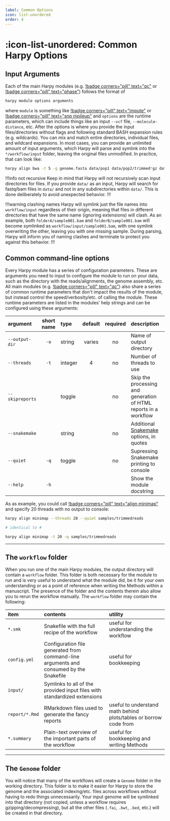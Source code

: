 ```yaml
---
label: Common Options
icon: list-unordered
order: 4
---
```


# :icon-list-unordered: Common Harpy Options
## Input Arguments
Each of the main Harpy modules (e.g. [!badge corners="pill" text="qc"](Modules/qc.md) or [!badge corners="pill" text="phase"](Modules/phase.md)) follows the format of
```bash
harpy module options arguments
```
where `module` is something like [!badge corners="pill" text="impute"](Modules/impute.md) or [!badge corners="pill" text="snp mpileup"](Modules/snp.md) and `options` are the runtime parameters,
which can include things like an input `--vcf` file, `--molecule-distance`, etc. After the options
is where you provide the input files/directories without flags and following standard BASH expansion
rules (e.g. wildcards). You can mix and match entire directories, individual files, and wildcard expansions.
In most cases, you can provide an unlimited amount of input arguments, which Harpy will parse and symlink
into the `*/workflow/input` folder, leaving the original files unmodified. In practice, that can look like:
```bash
harpy align bwa -t 5 -g genome.fasta data/pop1 data/pop2/trimmed*gz data/pop3/sample{1,2}* data/pop4/sample{2..5}*gz 
```
!!!info not recursive
Keep in mind that Harpy will not recursively scan input directories for files. If you provide `data/` as an input,
Harpy will search for fastq/bam files in `data/` and not in any subdirectories within `data/`. This is done deliberately
to avoid unexpected behavior.
!!!

!!!warning clashing names
Harpy will symlink just the file names into `workflow/input` regardless of their origin,
meaning that files in different directories that have the same name (ignoring extensions) will
clash. As an example, both `folderA/sample001.bam` and `folderB/sample001.bam` will become symlinked
as `workflow/input/sample001.bam`, with one symlink overwriting the other, leaving you with one missing
sample. During parsing, Harpy will inform you of naming clashes and terminate to protect you against
this behavior. 
!!!

## Common command-line options
Every Harpy module has a series of configuration parameters. These are arguments you need to input
to configure the module to run on your data, such as the directory with the reads/alignments,
the genome assembly, etc. All main modules (e.g. [!badge corners="pill" text="qc"](Modules/qc.md)) also share a series of common runtime
parameters that don't impact the results of the module, but instead control the speed/verbosity/etc.
of calling the module. These runtime parameters are listed in the modules' help strings and can be 
configured using these arguments:

| argument        | short name | type    | default | required | description                                                                       |
|:--------------- |:----------:|:------- |:-------:|:--------:|:--------------------------------------------------------------------------------- |
| `--output-dir`  |   `-o`     | string  | varies  | no       | Name of output directory                                                          |
| `--threads`     |   `-t`     | integer | 4       | no       | Number of threads to use                                                          |
| `--skipreports` |            | toggle  |         | no       | Skip the processing and generation of HTML reports in a workflow                  |
| `--snakemake`   |            | string  |         | no       | Additional [Snakemake](snakemake/#adding-snakamake-parameters) options, in quotes |
| `--quiet`       |   `-q`     | toggle  |         | no       | Supressing Snakemake printing to console                                          |
| `--help`        |   `-h`     |         |         |          | Show the module docstring                                                         |

As as example, you could call [!badge corners="pill" text="align minimap"](Modules/Align/minimap.md) and specify 20 threads with no output to console:

```bash
harpy align minimap --threads 20 --quiet samples/trimmedreads

# identical to #

harpy align minimap -t 20 -q samples/trimmedreads
```
---

## The `workflow` folder
When you run one of the main Harpy modules, the output directory will contain a `workflow` folder. This folder is
both necessary for the module to run and is very useful to understand what the module did, be it for your own
understanding or as a point of reference when writing the Methods within a manuscript. The presence of the folder
and the contents therein also allow you to rerun the workflow manually. The `workflow` folder may contain the following:

| item | contents | utility |
|:-----|:---------|:--------|
|`*.smk`               | Snakefile with the full recipe of the workflow | useful for understanding the workflow |
| `config.yml`         | Configuration file generated from command-line arguments and consumed by the Snakefile | useful for bookkeeping | 
| `input/`             | Symlinks to all of the provided input files with standardized extensions |
| `report/*.Rmd`       | RMarkdown files used to generate the fancy reports | useful to understand math behind plots/tables or borrow code from |
| `*.summary` | Plain-text overview of the important parts of the workflow | useful for bookkeeping and writing Methods |

---

## The `Genome` folder
You will notice that many of the workflows will create a `Genome` folder in the working 
directory. This folder is to make it easier for Harpy to store the genome and the associated
indexing/etc. files across workflows without having to redo things unnecessarily. Your input 
genome will be symlinked into that directory (not copied, unless a workflow requires gzipping/decompressing),
but all the other files (`.fai`, `.bwt`, `.bed`, etc.) will be created in that directory.
